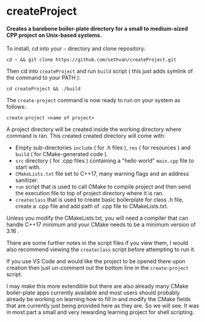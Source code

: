 # createProject
#### Creates a barebone boiler-plate directory for a small to medium-sized CPP project on Unix-based systems.  

To install, cd into your `~` directory and clone repository:
```
cd ~ && git clone https://github.com/sethvan/createProject.git
```
Then cd into `createProject` and run `build` script ( this just adds symlink of the command to your PATH ):
```
cd createProject && ./build
```

The `create-project` command is now ready to run on your system as follows:  
```
create-project <name of project>
```
A project directory will be created inside the working directory where command is ran.
This created created directory will come with:
- Empty sub-directories `include` ( for .h files ), `res` ( for resources ) and `build` ( for CMake-generated code ).
- `src` directory ( for .cpp files ) containing a "hello world" `main.cpp` file to start with.
- `CMakeLists.txt` file set to C++17, many warning flags and an address sanitizer.
- `run` script that is used to call CMake to compile project and then send the execution file to top of project directory where it is ran.
- `createclass` that is used to create basic boilerplate for class .h file, create a .cpp file and add path of .cpp file to CMakeLists.txt.

Unless you modify the CMakeLists.txt, you will need a compiler that can handle C++17 minimum and your CMake needs to be a minimum version of 3.16 . 

There are some further notes in the script files if you view them, I would also recommend viewing the `createclass` script before attempting to run it.  

If you use VS Code and would like the project to be opened there upon creation then just un-comment out the bottom line in the `create-project` script.  

I may make this more extendible but there are also already many CMake boiler-plate apps currently available and most users should probably already be working on learning how to fill in and modify the CMake fields that are currently just being provided here as they are. So we will see. It was in most part
a small and very rewarding learning project for shell scripting.  
